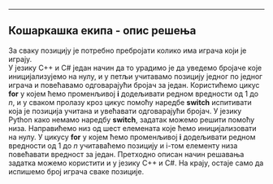 ﻿---
Кошаркашка екипа - опис решења
---
За сваку позицију је потребно пребројати колико има играча који је играју.  
У језику C++ и C# један начин да то урадимо је да уведемо бројаче које иницијализујемо на нулу, и у петљи учитавамо позицију једног по једног играча и повећавамо одговарајући бројач за један.
Користићемо цикус **for** у којем ћемо променљивој **i** додељивати редном вредности од 1 до $n$, и у сваком пролазу кроз цикус помоћу наредбе **switch** испитивати која је позиција учитана и увећавати одговарајући бројач.
У језику Python  како немамо наредбу **switch**, задатак можемо решити помоћу низа. 
Направићемо низ од шест елемената које ћемо иницијализовати на нулу. У цикусу **for** у којем ћемо променљивој **i** додељивати редном вредности од 1 до $n$ учитаваћемо позицију и i-том елементу низа повећавати вредност за један.
Претходно описан начин решавања задатка можемо користити и у језику C++ и C#.
На крају, остаје само да испишемо број играча сваке позиције. 
 
